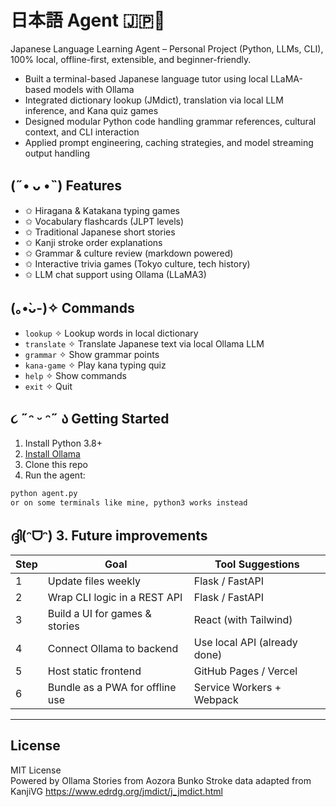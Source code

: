 # 日本語 Agent 🇯🇵🧠 

Japanese Language Learning Agent – Personal Project (Python, LLMs, CLI), 100% local, offline-first, extensible, and beginner-friendly.
- Built a terminal-based Japanese language tutor using local LLaMA-based models with Ollama
- Integrated dictionary lookup (JMdict), translation via local LLM inference, and Kana quiz games
- Designed modular Python code handling grammar references, cultural context, and CLI interaction
- Applied prompt engineering, caching strategies, and model streaming output handling





## (˶• ᴗ •˵) Features
- ✩ Hiragana & Katakana typing games
- ✩ Vocabulary flashcards (JLPT levels)
- ✩ Traditional Japanese short stories
- ✩ Kanji stroke order explanations
- ✩ Grammar & culture review (markdown powered)
- ✩ Interactive trivia games (Tokyo culture, tech history)
- ✩ LLM chat support using Ollama (LLaMA3)

## (｡•̀ᴗ-)✧ Commands

- `lookup` ✧ Lookup words in local dictionary  
- `translate` ✧ Translate Japanese text via local Ollama LLM  
- `grammar` ✧ Show grammar points 
- `kana-game` ✧ Play kana typing quiz  
- `help` ✧ Show commands  
- `exit` ✧ Quit  

## ૮ ˶ᵔ ᵕ ᵔ˶ ა Getting Started
1. Install Python 3.8+
2. [Install Ollama](https://ollama.com)
3. Clone this repo
4. Run the agent:

```bash
python agent.py
or on some terminals like mine, python3 works instead
```
## ദ്ദി(ᵔᗜᵔ) 3. **Future improvements**

| Step | Goal                                | Tool Suggestions                   |
|------|-------------------------------------|------------------------------------|
| 1    | Update files weekly                 | Flask / FastAPI                    |
| 2    | Wrap CLI logic in a REST API        | Flask / FastAPI                    |
| 3    | Build a UI for games & stories      | React (with Tailwind)              |
| 4    | Connect Ollama to backend           | Use local API (already done)       |
| 5    | Host static frontend                | GitHub Pages / Vercel              |
| 6    | Bundle as a PWA for offline use     | Service Workers + Webpack          |

---

## License

MIT License  
Powered by Ollama
Stories from Aozora Bunko
Stroke data adapted from KanjiVG
https://www.edrdg.org/jmdict/j_jmdict.html

